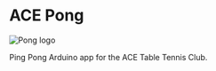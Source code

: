 # ACE Pong
![Pong logo](https://raw.githubusercontent.com/Cplantijn/ACEPong/master/src/img/pong_logo.png)

Ping Pong Arduino app for the ACE Table Tennis Club.
